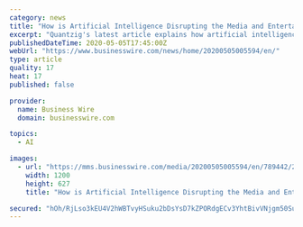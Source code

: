 ```yaml
---
category: news
title: "How is Artificial Intelligence Disrupting the Media and Entertainment Sector? | Head to Quantzig’s Recent Article for Comprehensive Insights"
excerpt: "Quantzig's latest article explains how artificial intelligence is transforming the media and entertainment industry amid the crisis."
publishedDateTime: 2020-05-05T17:45:00Z
webUrl: "https://www.businesswire.com/news/home/20200505005594/en/"
type: article
quality: 17
heat: 17
published: false

provider:
  name: Business Wire
  domain: businesswire.com

topics:
  - AI

images:
  - url: "https://mms.businesswire.com/media/20200505005594/en/789442/23/AI_123.jpg"
    width: 1200
    height: 627
    title: "How is Artificial Intelligence Disrupting the Media and Entertainment Sector? | Head to Quantzig’s Recent Article for Comprehensive Insights"

secured: "hOh/RjLso3kEU4V2hWBTvyHSuku2bDsYsD7kZPORdgECv3YhtBivVNjgm50Su6Ml6WzAdR5tOS32y3UJoRiD9sD7pXrl5Qw59jnVO1uz0SBn3GFo4rjxmgnyYjAUiCfOw/fUck1m//704n95K+cT+fuqFKF9502CZJTXK48Ahx0BvcqKZzvmCojAa6klcs0N71YHiNK2UnNrk60wy1IqPn6RyskEhvzRolaBlWbHUz4qLpVmkupTxoZ58vd7hccugvGs5V6/q26mjJ5RK8yO4jPVtDjtFRAwbucn6uvje6KP8+xRqSDFntxmYmlKVDxp;o8owzd3vAaDygrDQJS3Gpw=="
---
```


